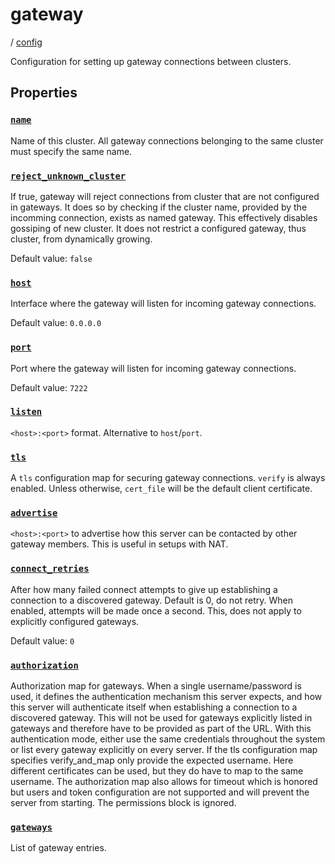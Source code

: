 # gateway

/ [config](/ref/config/index.md) 

Configuration for setting up gateway connections
between clusters.

## Properties

### [`name`](/ref/config/name/index.md)

Name of this cluster. All gateway connections belonging to the
same cluster must specify the same name.

### [`reject_unknown_cluster`](/ref/config/reject_unknown_cluster/index.md)

If true, gateway will reject connections from cluster that are
not configured in gateways. It does so by checking if the cluster
name, provided by the incomming connection, exists as named gateway.
This effectively disables gossiping of new cluster. It does not
restrict a configured gateway, thus cluster, from dynamically growing.

Default value: `false`

### [`host`](/ref/config/host/index.md)

Interface where the gateway will listen for incoming gateway
connections.

Default value: `0.0.0.0`

### [`port`](/ref/config/port/index.md)

Port where the gateway will listen for incoming gateway connections.

Default value: `7222`

### [`listen`](/ref/config/listen/index.md)

`<host>:<port>` format. Alternative to `host`/`port`.

### [`tls`](/ref/config/tls/index.md)

A `tls` configuration map for securing gateway connections. `verify`
is always enabled. Unless otherwise, `cert_file` will be the default
client certificate.

### [`advertise`](/ref/config/advertise/index.md)

`<host>:<port>` to advertise how this server can be contacted by
other gateway members. This is useful in setups with NAT.

### [`connect_retries`](/ref/config/connect_retries/index.md)

After how many failed connect attempts to give up establishing
a connection to a discovered gateway. Default is 0, do not retry.
When enabled, attempts will be made once a second. This, does not
apply to explicitly configured gateways.

Default value: `0`

### [`authorization`](/ref/config/authorization/index.md)

Authorization map for gateways. When a single username/password is
used, it defines the authentication mechanism this server expects,
and how this server will authenticate itself when establishing
a connection to a discovered gateway. This will not be used for
gateways explicitly listed in gateways and therefore have to be
provided as part of the URL. With this authentication mode, either
use the same credentials throughout the system or list every gateway
explicitly on every server. If the tls configuration map specifies
verify_and_map only provide the expected username. Here different
certificates can be used, but they do have to map to the same username.
The authorization map also allows for timeout which is honored but
users and token configuration are not supported and will prevent the
server from starting. The permissions block is ignored.

### [`gateways`](/ref/config/gateways/index.md)

List of gateway entries.

